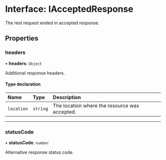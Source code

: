 # Interface: IAcceptedResponse

The rest request ended in accepted response.

## Properties

### headers

• **headers**: `Object`

Additional response headers.

#### Type declaration

| Name | Type | Description |
| :------ | :------ | :------ |
| `location` | `string` | The location where the resource was accepted. |

___

### statusCode

• **statusCode**: `number`

Alternative response status code.
